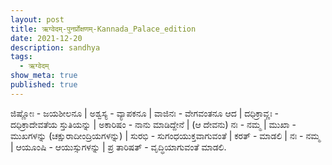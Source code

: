 ```yaml
---
layout: post
title: ऋग्वेदम्-पुनर्प्रोक्षणम्-Kannada_Palace_edition
date: 2021-12-20
description: sandhya
tags:
  - ऋग्वेदम्
show_meta: true
published: true
---
```



ಜಿಷ್ಣೋಃ - ಜಯಶೀಲನೂ | ಅಶ್ವಸ್ಯ - ವ್ಯಾಪಕನೂ | ವಾಜಿನಃ - ವೇಗವಂತನೂ ಆದ | ದಧಿಕ್ರಾವ್ಣಃ - ದಧಿಕ್ರಾದೇವತೆಯ ಸ್ತುತಿಯನ್ನು | ಅಕಾರಿಷಂ - ನಾನು ಮಾಡಿದ್ದೇನೆ | (ಆ ದೇವನು) ನಃ - ನಮ್ಮ | ಮುಖಾ - ಮುಖಗಳನ್ನು (ಚಕ್ಷುರಾದೀಂದ್ರಿಯಗಳನ್ನು) | ಸುರಭಿ - ಸುಗಂಧಯುಕ್ತವಾಗುವಂತೆ | ಕರತ್ - ಮಾಡಲಿ | ನಃ - ನಮ್ಮ | ಆಯೂಂಷಿ - ಆಯುಸ್ಸುಗಳನ್ನು | ಪ್ರ ತಾರಿಷತ್ - ವೃದ್ಧಿಯಾಗುವಂತೆ ಮಾಡಲಿ. 
